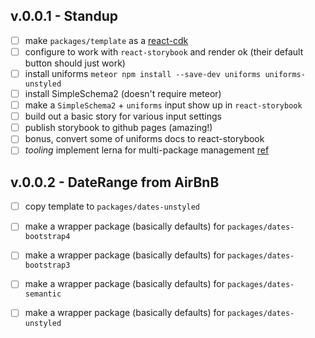 
## v.0.0.1 - Standup

- [ ] make `packages/template` as
  a [react-cdk](https://github.com/kadirahq/react-cdk)
- [ ] configure to work with `react-storybook` and render ok (their default
  button should just work)
- [ ] install uniforms `meteor npm install --save-dev uniforms uniforms-unstyled`
- [ ] install SimpleSchema2 (doesn't require meteor)
- [ ] make a `SimpleSchema2` + `uniforms` input show up in `react-storybook`
- [ ] build out a basic story for various input settings
- [ ] publish storybook to github pages (amazing!)
- [ ] bonus, convert some of uniforms docs to react-storybook
- [ ] *tooling* implement lerna for multi-package management [ref](https://github.com/vazco/uniforms/blob/master/lerna.json)

## v.0.0.2 - DateRange from AirBnB

- [ ] copy template to `packages/dates-unstyled`
- [ ] make a wrapper package (basically defaults) for `packages/dates-bootstrap4`
- [ ] make a wrapper package (basically defaults) for `packages/dates-bootstrap3`
- [ ] make a wrapper package (basically defaults) for `packages/dates-semantic`
- [ ] make a wrapper package (basically defaults) for `packages/dates-unstyled`

